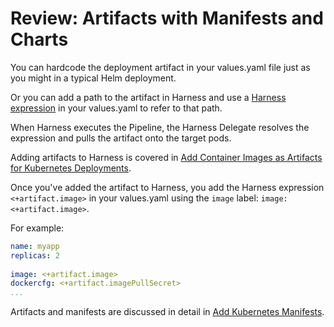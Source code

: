 # Review: Artifacts with Manifests and Charts

You can hardcode the deployment artifact in your values.yaml file just as you might in a typical Helm deployment.

Or you can add a path to the artifact in Harness and use a [Harness expression](../../../platform/12_Variables-and-Expressions/harness-variables.md) in your values.yaml to refer to that path.

When Harness executes the Pipeline, the Harness Delegate resolves the expression and pulls the artifact onto the target pods.

Adding artifacts to Harness is covered in [Add Container Images as Artifacts for Kubernetes Deployments](add-artifacts-for-kubernetes-deployments.md).

Once you've added the artifact to Harness, you add the Harness expression `<+artifact.image>` in your values.yaml using the `image` label: `image: <+artifact.image>`.

For example:


```yaml
name: myapp  
replicas: 2  
  
image: <+artifact.image>  
dockercfg: <+artifact.imagePullSecret>  
...
```

Artifacts and manifests are discussed in detail in [Add Kubernetes Manifests](define-kubernetes-manifests.md).
